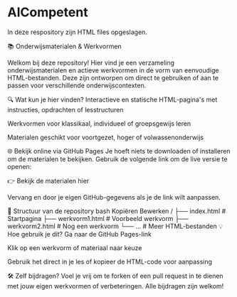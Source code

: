 # AICompetent
In deze respository zijn HTML files opgeslagen.


📚 Onderwijsmaterialen & Werkvormen

Welkom bij deze repository! Hier vind je een verzameling onderwijsmaterialen en actieve werkvormen in de vorm van eenvoudige HTML-bestanden. Deze zijn ontworpen om direct te gebruiken of aan te passen voor verschillende onderwijscontexten.

🔍 Wat kun je hier vinden?
Interactieve en statische HTML-pagina's met instructies, opdrachten of lesstructuren

Werkvormen voor klassikaal, individueel of groepsgewijs leren

Materialen geschikt voor voortgezet, hoger of volwassenonderwijs

🌐 Bekijk online via GitHub Pages
Je hoeft niets te downloaden of installeren om de materialen te bekijken. Gebruik de volgende link om de live versie te openen:

👉 Bekijk de materialen hier

Vervang <jouw-gebruikersnaam> en <repository-naam> door je eigen GitHub-gegevens als je de link wilt aanpassen.

📁 Structuur van de repository
bash
Kopiëren
Bewerken
/
├── index.html           # Startpagina
├── werkvorm1.html       # Voorbeeld werkvorm
├── werkvorm2.html       # Nog een werkvorm
└── ...                  # Meer HTML-bestanden
💡 Hoe gebruik je dit?
Ga naar de GitHub Pages-link

Klik op een werkvorm of materiaal naar keuze

Gebruik het direct in je les of kopieer de HTML-code voor aanpassing

🛠️ Zelf bijdragen?
Voel je vrij om te forken of een pull request in te dienen met jouw eigen werkvormen of verbeteringen. Alle bijdragen zijn welkom!

